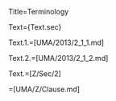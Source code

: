 Title=Terminology

Text={Text.sec}

Text.1.=[UMA/2013/2_1_1.md]

Text.2.=[UMA/2013/2_1_2.md]

Text.=[Z/Sec/2]

=[UMA/Z/Clause.md]